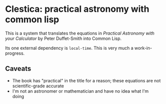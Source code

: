 # Clestica: practical astronomy with common lisp

This is a system that translates the equations in _Practical Astronomy with your
Calculator_ by Peter Duffet-Smith into Common Lisp.

Its one external dependency is `local-time`. This is very much a work-in-progress.

## Caveats
- The book has "practical" in the title for a reason; these equations are not
  scientific-grade accurate
- I'm not an astronomer or mathematician and have no idea what I'm doing
